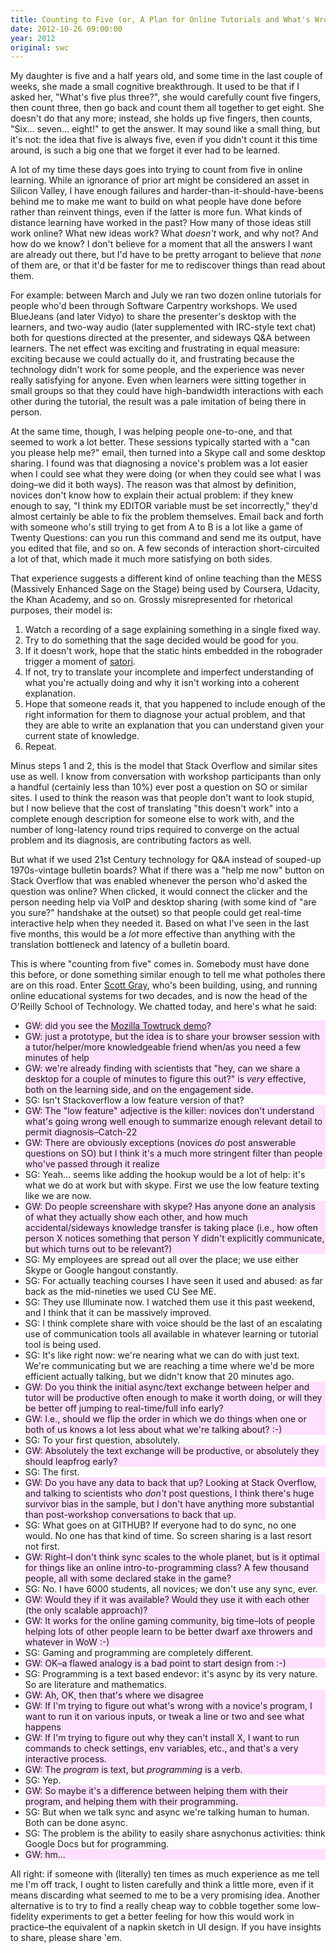 ```yaml
---
title: Counting to Five (or, A Plan for Online Tutorials and What's Wrong With It)
date: 2012-10-26 09:00:00
year: 2012
original: swc
---
```


<p>My daughter is five and a half years old, and some time in the last couple of weeks, she made a small cognitive breakthrough. It used to be that if I asked her, "What's five plus three?", she would carefully count five fingers, then count three, then go back and count them all together to get eight. She doesn't do that any more; instead, she holds up five fingers, then counts, "Six… seven… eight!" to get the answer. It may sound like a small thing, but it's not: the idea that five is always five, even if you didn't count it this time around, is such a big one that we forget it ever had to be learned.</p>

<p>A lot of my time these days goes into trying to count from five in online learning. While an ignorance of prior art might be considered an asset in Silicon Valley, I have enough failures and harder-than-it-should-have-beens behind me to make me want to build on what people have done before rather than reinvent things, even if the latter is more fun. What kinds of distance learning have worked in the past? How many of those ideas still work online? What new ideas work? What <em>doesn't</em> work, and why not? And how do we know? I don't believe for a moment that all the answers I want are already out there, but I'd have to be pretty arrogant to believe that <em>none</em> of them are, or that it'd be faster for me to rediscover things than read about them.</p>

<p>For example: between March and July we ran two dozen online tutorials for people who'd been through Software Carpentry workshops. We used BlueJeans (and later Vidyo) to share the presenter's desktop with the learners, and two-way audio (later supplemented with IRC-style text chat) both for questions directed at the presenter, and sideways Q&amp;A between learners. The net effect was exciting and frustrating in equal measure: exciting because we could actually do it, and frustrating because the technology didn't work for some people, and the experience was never really satisfying for anyone. Even when learners were sitting together in small groups so that they could have high-bandwidth interactions with each other during the tutorial, the result was a pale imitation of being there in person.</p>

<p>At the same time, though, I was helping people one-to-one, and that seemed to work a lot better. These sessions typically started with a "can you please help me?" email, then turned into a Skype call and some desktop sharing. I found was that diagnosing a novice's problem was a lot easier when I could see what they were doing (or when they could see what I was doing–we did it both ways). The reason was that almost by definition, novices don't know how to explain their actual problem: if they knew enough to say, "I think my EDITOR variable must be set incorrectly," they'd almost certainly be able to fix the problem themselves. Email back and forth with someone who's still trying to get from A to B is a lot like a game of Twenty Questions: can you run this command and send me its output, have you edited that file, and so on. A few seconds of interaction short-circuited a lot of that, which made it much more satisfying on both sides.</p>

<p>That experience suggests a different kind of online teaching than the MESS (Massively Enhanced Sage on the Stage) being used by Coursera, Udacity, the Khan Academy, and so on. Grossly misrepresented for rhetorical purposes, their model is:</p>
<ol>
        <li>Watch a recording of a sage explaining something in a single fixed way.</li>
        <li>Try to do something that the sage decided would be good for you.</li>
        <li>If it doesn't work, hope that the static hints embedded in the robograder trigger a moment of <a href="http://en.wikipedia.org/wiki/Satori">satori</a>.</li>
        <li>If not, try to translate your incomplete and imperfect understanding of what you're actually doing and why it isn't working into a coherent explanation.</li>
        <li>Hope that someone reads it, that you happened to include enough of the right information for them to diagnose your actual problem, and that they are able to write an explanation that you can understand given your current state of knowledge.</li>
        <li>Repeat.</li>
</ol>
<p>Minus steps 1 and 2, this is the model that Stack Overflow and similar sites use as well. I know from conversation with workshop participants than only a handful (certainly less than 10%) ever post a question on SO or similar sites. I used to think the reason was that people don't want to look stupid, but I now believe that the cost of translating "this doesn't work" into a complete enough description for someone else to work with, and the number of long-latency round trips required to converge on the actual problem and its diagnosis, are contributing factors as well.</p>

<p>But what if we used 21st Century technology for Q&amp;A instead of souped-up 1970s-vintage bulletin boards? What if there was a "help me now" button on Stack Overflow that was enabled whenever the person who'd asked the question was online? When clicked, it would connect the clicker and the person needing help via VoIP and desktop sharing (with some kind of "are you sure?" handshake at the outset) so that people could get real-time interactive help when they needed it. Based on what I've seen in the last five months, this would be a <em>lot</em> more effective than anything with the translation bottleneck and latency of a bulletin board.</p>

<p>This is where "counting from five" comes in. Somebody must have done this before, or done something similar enough to tell me what potholes there are on this road. Enter <a href="http://www.oreillynet.com/pub/au/2544">Scott Gray</a>, who's been building, using, and running online educational systems for two decades, and is now the head of the O'Reilly School of Technology. We chatted today, and here's what he said:</p>
<ul>
        <li style="background-color: #ffe0ff;">GW: did you see the <a href="http://vimeo.com/36754286">Mozilla Towtruck demo</a>?</li>
        <li style="background-color: #ffe0ff;">GW: just a prototype, but the idea is to share your browser session with a tutor/helper/more knowledgeable friend when/as you need a few minutes of help</li>
        <li style="background-color: #ffe0ff;">GW: we're already finding with scientists that "hey, can we share a desktop for a couple of minutes to figure this out?" is <em>very</em> effective, both on the learning side, and on the engagement side.</li>
        <li>SG: Isn't Stackoverflow a low feature version of that?</li>
        <li style="background-color: #ffe0ff;">GW: The "low feature" adjective is the killer: novices don't understand what's going wrong well enough to summarize enough relevant detail to permit diagnosis–Catch-22</li>
        <li style="background-color: #ffe0ff;">GW: There are obviously exceptions (novices <em>do</em> post answerable questions on SO) but I think it's a much more stringent filter than people who've passed through it realize</li>
        <li>SG: Yeah… seems like adding the hookup would be a lot of help: it's what we do at work but with skype. First we use the low feature texting like we are now.</li>
        <li style="background-color: #ffe0ff;">GW: Do people screenshare with skype? Has anyone done an analysis of what they actually show each other, and how much accidental/sideways knowledge transfer is taking place (i.e., how often person X notices something that person Y didn't explicitly communicate, but which turns out to be relevant?)</li>
        <li>SG: My employees are spread out all over the place; we use either Skype or Google hangout constantly.</li>
        <li>SG: For actually teaching courses I have seen it used and abused: as far back as the mid-nineties we used CU See ME.</li>
        <li>SG: They use Illuminate now. I watched them use it this past weekend, and I think that it can be massively improved.</li>
        <li>SG: I think complete share with voice should be the last of an escalating use of communication tools all available in whatever learning or tutorial tool is being used.</li>
        <li>SG: It's like right now: we're nearing what we can do with just text. We're communicating but we are reaching a time where we'd be more efficient actually talking, but we didn't know that 20 minutes ago.</li>
        <li style="background-color: #ffe0ff;">GW: Do you think the initial async/text exchange between helper and tutor will be productive often enough to make it worth doing, or will they be better off jumping to real-time/full info early?</li>
        <li style="background-color: #ffe0ff;">GW: I.e., should we flip the order in which we do things when one or both of us knows a lot less about what we're talking about? :-)</li>
        <li>SG: To your first question, absolutely.</li>
        <li style="background-color: #ffe0ff;">GW: Absolutely the text exchange will be productive, or absolutely they should leapfrog early?</li>
        <li>SG: The first.</li>
        <li style="background-color: #ffe0ff;">GW: Do you have any data to back that up? Looking at Stack Overflow, and talking to scientists who <em>don't</em> post questions, I think there's huge survivor bias in the sample, but I don't have anything more substantial than post-workshop conversations to back that up.</li>
        <li>SG: What goes on at GITHUB? If everyone had to do sync, no one would. No one has that kind of time. So screen sharing is a last resort not first.</li>
        <li style="background-color: #ffe0ff;">GW: Right–I don't think sync scales to the whole planet, but is it optimal for things like an online intro-to-programming class? A few thousand people, all with some declared stake in the game?</li>
        <li>SG: No. I have 6000 students, all novices; we don't use any sync, ever.</li>
        <li style="background-color: #ffe0ff;">GW: Would they if it was available? Would they use it with each other (the only scalable approach)?</li>
        <li style="background-color: #ffe0ff;">GW: It works for the online gaming community, big time–lots of people helping lots of other people learn to be better dwarf axe throwers and whatever in WoW :-)</li>
        <li>SG: Gaming and programming are completely different.</li>
        <li style="background-color: #ffe0ff;">GW: OK–a flawed analogy is a bad point to start design from :-)</li>
        <li>SG: Programming is a text based endevor: it's async by its very nature. So are literature and mathematics.</li>
        <li style="background-color: #ffe0ff;">GW: Ah, OK, then that's where we disagree</li>
        <li style="background-color: #ffe0ff;">GW: If I'm trying to figure out what's wrong with a novice's program, I want to run it on various inputs, or tweak a line or two and see what happens</li>
        <li style="background-color: #ffe0ff;">GW: If I'm trying to figure out why they can't install X, I want to run commands to check settings, env variables, etc., and that's a very interactive process.</li>
        <li style="background-color: #ffe0ff;">GW: The <em>program</em> is text, but <em>programming</em> is a verb.</li>
        <li>SG: Yep.</li>
        <li style="background-color: #ffe0ff;">GW: So maybe it's a difference between helping them with their program, and helping them with their programming.</li>
        <li>SG: But when we talk sync and async we're talking human to human. Both can be done async.</li>
        <li>SG: The problem is the ability to easily share asnychonus activities: think Google Docs but for programming.</li>
        <li style="background-color: #ffe0ff;">GW: hm…</li>
</ul>
<p>All right: if someone with (literally) ten times as much experience as me tell me I'm off track, I ought to listen carefully and think a little more, even if it means discarding what seemed to me to be a very promising idea. Another alternative is to try to find a really cheap way to cobble together some low-fidelity experiments to get a better feeling for how this would work in practice–the equivalent of a napkin sketch in UI design. If you have insights to share, please share 'em.</p>

